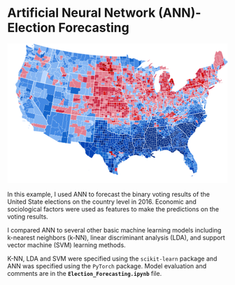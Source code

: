 # Artificial Neural Network (ANN)-Election Forecasting

![image.png; width="100";](https://raw.githubusercontent.com/jennyiskezhen/ANN-example/main/image.png)

In this example, I used ANN to forecast the binary voting results of the United State elections on the country level in 2016. Economic and sociological factors were used as features to make the predictions on the voting results. 

I compared ANN to several other basic machine learning models including k-nearest neighbors (k-NN), linear discriminant analysis (LDA), and support vector machine (SVM) learning methods.

K-NN, LDA and SVM were specified using the `scikit-learn` package and ANN was specified using the `PyTorch` package. Model evaluation and comments are in the **`Election_Forecasting.ipynb`** file. 